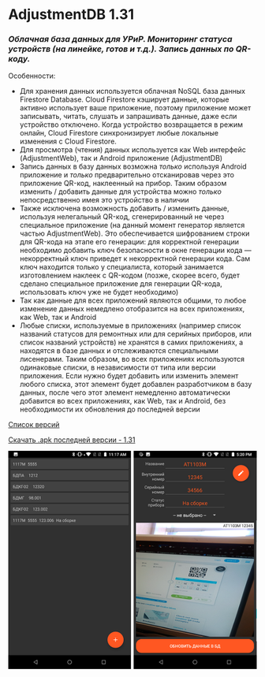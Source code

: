 # AdjustmentDB 1.31
### <i>Облачная база данных для УРиР. Мониторинг статуса устройств (на линейке, готов и т.д.). Запись данных по QR-коду.</i> 

Особенности:
- Для хранения данных используется облачная NoSQL база данных Firestore Database. Cloud Firestore кэширует данные, которые активно использует ваше приложение, поэтому приложение может записывать, читать, слушать и запрашивать данные, даже если устройство отключено. Когда устройство возвращается в режим онлайн, Cloud Firestore синхронизирует любые локальные изменения с Cloud Firestore. 
- Для просмотра (чтения) данных используется как Web интерфейс (AdjustmentWeb), так и Android приложение (AdjustmentDB) 
- Запись данных в базу данных возможна <i>только</i> используя Android приложение и <i>только</i> предварительно отсканировав через это приложение QR-код, наклеенный на прибор. Таким образом изменить / добавить данные для устройства можно <i>только</i> непосредственно имея это устройство в наличии  
- Также исключена возможность добавить / изменить данные, используя нелегальный QR-код, сгенерированный не через специальное приложение (на данный момент генератор является частью AdjustmentWeb). Это обеспечивается шифрованием строки для QR-кода на этапе его генерации: для корректной генерации необходимо добавить ключ безопасности в окне генерации кода — некорректный ключ приведет к некорректной генерации кода. Сам ключ находится только у специалиста, который занимается изготовлением наклеек с QR-кодом (позже, скорее всего, будет сделано специальное приложение для генерации QR-кода, использовать ключ уже не будет необходимо)     
- Так как данные для всех приложений являются общими, то любое изменение данных немедлено отобразится на всех приложениях, как Web, так и Android   
- Любые списки, используемые в приложениях (например список названий статусов для ремонтных или для серийных приборов, или список названий устройств) не хранятся в самих приложениях, а находятся в базе данных и отслеживаются специальными лисенерами. Таким образом, во всех приложениях используются одинаковые списки, в независимости от типа или версии приложения. Если нужно будет добавить или изменить элемент любого списка, этот элемент будет добавлен разработчиком в базу данных, после чего этот элемент немедленно автоматически добавится во всех приложениях, как Web, так и Android, без необходимости их обновления до последней версии  
    

[Список версий](./VERSION.md)

[Скачать .apk последней версии - 1.31](./AdjustmentDB-v1.31.apk)


![alt tag](fon.png)
